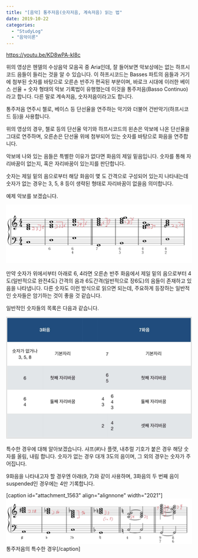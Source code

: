 ```yaml
---
title: "[음악] 통주저음(숫자저음, 계속저음) 읽는 법"
date: 2019-10-22
categories: 
  - "StudyLog"
  - "음악이론"
---
```


https://youtu.be/KD8wPA-kI8c

위의 영상은 헨델의 수상음악 모음곡 중 Aria인데, 잘 들어보면 악보상에는 없는 하프시코드 음들이 들리는 것을 알 수 있습니다. 이 하프시코드는 Basses 파트의 음들과 거기에 첨부된 숫자를 바탕으로 오른손 반주가 편곡된 부분이며, 바로크 시대에 이러한 베이스 선율 + 숫자 형태의 악보 기록법이 유행했는데 이것을 통주저음(Basso Continuo)라고 합니다. 다른 말로 계속저음, 숫자저음이라고도 합니다.

통주저음 연주시 첼로, 베이스 등 단선율을 연주하는 악기와 더불어 건반악기(하프시코드 등)을 사용합니다.

위의 영상의 경우, 첼로 등의 단선율 악기와 하프시코드의 왼손은 악보에 나온 단선율을 그대로 연주하며, 오른손은 단선율 위에 첨부되어 있는 숫자를 바탕으로 화음을 연주합니다.

악보에 나와 있는 음들은 특별한 이유가 없다면 화음의 제일 밑음입니다. 숫자를 통해 자리바꿈이 없는지, 혹은 자리바꿈이 있는지를 판단합니다.

숫자는 제일 밑의 음으로부터 해당 화음이 몇 도 간격으로 구성되어 있는지 나타내는데 숫자가 없는 경우는 3, 5, 8 등이 생략된 형태로 자리바꿈이 없을음 의미합니다.

예제 악보를 보겠습니다.

 ![](/assets/img/wp-content/uploads/2019/10/EE088989-AF52-4E06-9B0D-D759CDFD335C.jpeg)

만약 숫자가 위에서부터 아래로 6, 4라면 오른손 반주 화음에서 제일 밑의 음으로부터 4도(일반적으로 완전4도) 간격의 음과 6도간격(일반적으로 장6도)의 음들이 존재하고 있음을 나타냅니다. 다른 숫자도 이런 방식으로 읽으면 되는데, 주요하게 등장하는 일반적인 숫자들은 암기하는 것이 좋을 것 같습니다.

일반적인 숫자들의 목록은 다음과 같습니다.

 ![](/assets/img/wp-content/uploads/2019/10/902B926D-C60F-4EC5-98F9-10198D76CED1.jpeg)

특수한 경우에 대해 알아보겠습니다. 샤프(#)나 플랫, 내추럴 기호가 붙은 경우 해당 숫자를 올림, 내림 합니다. 숫자가 없는 경우 대개 3도의 음이며, 그 외의 경우는 숫자가 주어집니다.

9화음을 나타내고자 할 경우엔 아래(9, 7)와 같이 사용하며, 3화음의 두 번째 음이 suspended인 경우에는 4만 기록합니다.

\[caption id="attachment\_1563" align="alignnone" width="2021"\] ![](/assets/img/wp-content/uploads/2019/10/A6A0B883-FA8D-45D5-96F4-11084F504F28.jpeg) 통주저음의 특수한 경우\[/caption\]

